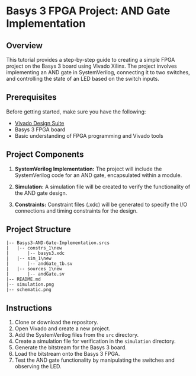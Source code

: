# Basys 3 FPGA Project: AND Gate Implementation

## Overview

This tutorial provides a step-by-step guide to creating a simple FPGA project on the Basys 3 board using Vivado Xilinx. The project involves implementing an AND gate in SystemVerilog, connecting it to two switches, and controlling the state of an LED based on the switch inputs.

## Prerequisites

Before getting started, make sure you have the following:

- [Vivado Design Suite](https://www.xilinx.com/support/download/index.html/content/xilinx/en/downloadNav/vivado-design-tools/2021-2.html)
- Basys 3 FPGA board
- Basic understanding of FPGA programming and Vivado tools

## Project Components

1. **SystemVerilog Implementation:** The project will include the SystemVerilog code for an AND gate, encapsulated within a module.

2. **Simulation:** A simulation file will be created to verify the functionality of the AND gate design.

3. **Constraints:** Constraint files (.xdc) will be generated to specify the I/O connections and timing constraints for the design.

## Project Structure

```
|-- Basys3-AND-Gate-Implementation.srcs
|   |-- constrs_1\new
|       |-- basys3.xdc
|   |-- sim_1\new
|       |-- andGate_tb.sv
|   |-- sources_1\new
|       |-- andGate.sv
|-- README.md
|-- simulation.png
|-- schematic.png
```

## Instructions

1. Clone or download the repository.
2. Open Vivado and create a new project.
3. Add the SystemVerilog files from the `src` directory.
4. Create a simulation file for verification in the `simulation` directory.
5. Generate the bitstream for the Basys 3 board.
6. Load the bitstream onto the Basys 3 FPGA.
7. Test the AND gate functionality by manipulating the switches and observing the LED.
